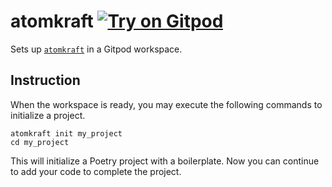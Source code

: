 # atomkraft [![Try on Gitpod](https://img.shields.io/badge/Atomkraft-Try%20on%20Gitpod-FFB45B?logo=gitpod)](https://gitpod.io/#https://github.com/rnbguy/atomkraft-gitpod)

Sets up [`atomkraft`](https://github.com/informalsystems/atomkraft) in a Gitpod workspace.

## Instruction

When the workspace is ready, you may execute the following commands to initialize a project.

```
atomkraft init my_project
cd my_project
```

This will initialize a Poetry project with a boilerplate. Now you can continue to add your code to complete the project.
